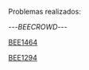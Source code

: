 Problemas realizados:

---*BEECROWD*---

[BEE1464](https://judge.beecrowd.com/pt/problems/view/1464)

[BEE1294](https://judge.beecrowd.com/pt/problems/view/1294)